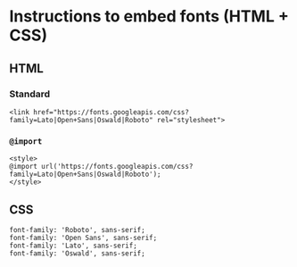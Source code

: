 # Instructions to embed fonts (HTML + CSS)

## HTML
### Standard
`<link href="https://fonts.googleapis.com/css?family=Lato|Open+Sans|Oswald|Roboto" rel="stylesheet">`

### `@import`
```
<style>
@import url('https://fonts.googleapis.com/css?family=Lato|Open+Sans|Oswald|Roboto');
</style>
```

## CSS
```
font-family: 'Roboto', sans-serif;
font-family: 'Open Sans', sans-serif;
font-family: 'Lato', sans-serif;
font-family: 'Oswald', sans-serif;
```
